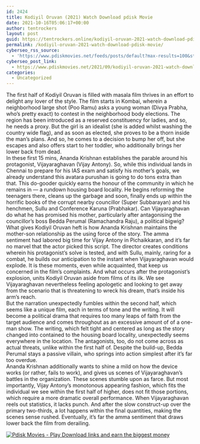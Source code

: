 ```yaml
---
id: 2424
title: Kodiyil Oruvan (2021) Watch Download pdisk Movie
date: 2021-10-16T05:06:17+00:00
author: tentrockers
layout: post
guid: https://tentrockers.online/kodiyil-oruvan-2021-watch-download-pdisk-movie/
permalink: /kodiyil-oruvan-2021-watch-download-pdisk-movie/
cyberseo_rss_source:
  - 'https://www.pdiskmovies.net/feeds/posts/default?max-results=100&start-index=201'
cyberseo_post_link:
  - https://www.pdiskmovies.net/2021/09/kodiyil-oruvan-2021-watch-download.html
categories:
  - Uncategorized
---
```

<div>
  <div>
    <span>The first half of Kodiyil Oruvan is filled with masala film thrives in an effort to delight any lover of the style. The film starts in Kombai, wherein a neighborhood large shot (Poo Ramu) asks a young woman (Divya Prabha, who&#8217;s pretty exact) to contest in the neighborhood body elections. The region has been introduced as a reserved constituency for ladies, and so, he needs a proxy. But the girl is an idealist (she is added whilst washing the country wide flag), and as soon as elected, she proves to be a thorn inside the man&#8217;s plans. And so, he comes to a decision to bump her off, but she escapes and also offers start to her toddler, who additionally brings her lower back from dead.</span>
  </div>
  
  <div>
    <span>In these first 15 mins, Ananda Krishnan establishes the parable around his protagonist, Vijayaraghavan (Vijay Antony). So, while this individual lands in Chennai to prepare for his IAS exam and satisfy his mother&#8217;s goals, we already understand this avatara purushan is going to do tons extra than that. This do-gooder quickly earns the honour of the community in which he remains in — a rundown housing board locality. He begins reforming the teenagers there, cleans up the garbage and soon, finally ends up within the horrific books of the corrupt nearby councillor (Super Subbarayan) and his henchmen, Sullu and Conference Karuna (Prabhakar). Can Vijayaraghavan do what he has promised his mother, particularly after antagonising the councillor&#8217;s boss Bedda Perumal (Ramachandra Raju), a political bigwig?</span>
  </div>
  
  <div>
    <span>What gives Kodiyil Oruvan heft is how Ananda Krishnan maintains the mother-son relationship as the using force of the story. The amma sentiment had labored big time for Vijay Antony in Pichaikkaran, and it&#8217;s far no marvel that the actor picked this script. The director creates conditions wherein his protagonist&#8217;s solve is tested, and with Sullu, mainly, raring for a combat, he builds our anticipation to the instant when Vijayaraghavan would explode. It is these moments, even while acquainted, that keep us concerned in the film&#8217;s complaints. And what occurs after the protagonist&#8217;s explosion, units Kodiyil Oruvan aside from films of its ilk. We see Vijayaraghavan nevertheless feeling apologetic and looking to get away from the scenario that is threatening to wreck his dream, that&#8217;s inside his arm&#8217;s reach.</span>
  </div>
  
  <div>
    <span>But the narration unexpectedly fumbles within the second half, which seems like a unique film, each in terms of tone and the writing. It will become a political drama that requires too many leaps of faith from the target audience and comes throughout as an excessive amount of of a one-man show. The writing, which felt tight and centered as long as the story changed into contained to the housing board locality, unexpectedly seems everywhere in the location. The antagonists, too, do not come across as actual threats, unlike within the first half of. Despite the build-up, Bedda Perumal stays a passive villain, who springs into action simplest after it&#8217;s far too overdue.</span>
  </div>
  
  <div>
    <span>Ananda Krishnan additionally wants to shine a mild on how the device works (or rather, fails to work), and gives us scenes of Vijayaraghavan&#8217;s battles in the organization. These scenes stumble upon as farce. But most importantly, Vijay Antony&#8217;s monotonous appearing fashion, which fits the individual we see within the first half of higher, does not fit those portions, which require a more dramatic overall performance. When Vijayaraghavan reels out statistics, it lacks punch. And after the slow construct-up over the primary two-thirds, a lot happens within the final quantities, making the scenes sense rushed. Eventually, it&#8217;s far the amma sentiment that draws lower back the film from derailing.</span>
  </div>
</div>

[![](https://1.bp.blogspot.com/-a93bp85aB6g/YUXjACCiX3I/AAAAAAAAbQE/GHmPI7h0af0tqn6tYzd0cdrDv9Hu9LUSACLcBGAsYHQ/s16000/Play_it_New-removebg-preview.png "Pdisk Movies - Play Download links and earn the biggest money")](https://pdisklink.com/1/bnYybHdsMDAwdG04?dn=1)